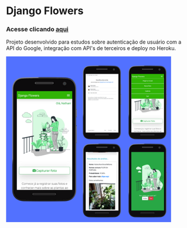 # Django Flowers

### Acesse clicando [aqui](https://django-flowers.herokuapp.com)

Projeto desenvolvido para estudos sobre autenticação de usuário com a API do Google, integração com API's de terceiros e deploy no Heroku.

<img src='https://github.com/nathanbahia2/django-flowers/blob/main/django-flowers.png' width='450'/>
